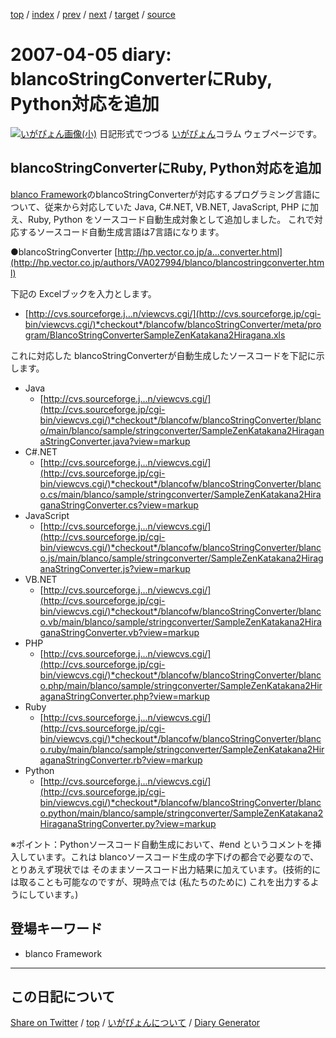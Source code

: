 [top](../index.html) 
 / [index](https://igapyon.github.io/diary/2007/index.html) 
 / [prev](https://igapyon.github.io/diary/2007/ig070404.html) 
 / [next](https://igapyon.github.io/diary/2007/ig070406.html) 
 / [target](https://igapyon.github.io/diary/2007/ig070405.html) 
 / [source](https://github.com/igapyon/diary/blob/gh-pages/2007/ig070405.html.src.md) 

2007-04-05 diary: blancoStringConverterにRuby, Python対応を追加
=====================================================================================================
[![いがぴょん画像(小)](https://igapyon.github.io/diary/images/iga200306s.jpg "いがぴょん")](https://igapyon.github.io/diary/memo/memoigapyon.html) 日記形式でつづる [いがぴょん](https://igapyon.github.io/diary/memo/memoigapyon.html)コラム ウェブページです。

## blancoStringConverterにRuby, Python対応を追加

[blanco Framework](https://ja.osdn.net/projects/blancofw/wiki/blancofw)のblancoStringConverterが対応するプログラミング言語について、従来から対応していた Java, C#.NET, VB.NET, JavaScript, PHP に加え、Ruby, Python をソースコード自動生成対象として追加しました。
これで対応するソースコード自動生成言語は7言語になります。

●blancoStringConverter [http://hp.vector.co.jp/a...converter.html](http://hp.vector.co.jp/authors/VA027994/blanco/blancostringconverter.html)

下記の Excelブックを入力とします。

* [http://cvs.sourceforge.j...n/viewcvs.cgi/](http://cvs.sourceforge.jp/cgi-bin/viewcvs.cgi/)*checkout*/blancofw/blancoStringConverter/meta/program/BlancoStringConverterSampleZenKatakana2Hiragana.xls


これに対応した blancoStringConverterが自動生成したソースコードを下記に示します。

* Java
  * [http://cvs.sourceforge.j...n/viewcvs.cgi/](http://cvs.sourceforge.jp/cgi-bin/viewcvs.cgi/)*checkout*/blancofw/blancoStringConverter/blanco/main/blanco/sample/stringconverter/SampleZenKatakana2HiraganaStringConverter.java?view=markup
* C#.NET
  * [http://cvs.sourceforge.j...n/viewcvs.cgi/](http://cvs.sourceforge.jp/cgi-bin/viewcvs.cgi/)*checkout*/blancofw/blancoStringConverter/blanco.cs/main/blanco/sample/stringconverter/SampleZenKatakana2HiraganaStringConverter.cs?view=markup
* JavaScript
  * [http://cvs.sourceforge.j...n/viewcvs.cgi/](http://cvs.sourceforge.jp/cgi-bin/viewcvs.cgi/)*checkout*/blancofw/blancoStringConverter/blanco.js/main/blanco/sample/stringconverter/SampleZenKatakana2HiraganaStringConverter.js?view=markup
* VB.NET
  * [http://cvs.sourceforge.j...n/viewcvs.cgi/](http://cvs.sourceforge.jp/cgi-bin/viewcvs.cgi/)*checkout*/blancofw/blancoStringConverter/blanco.vb/main/blanco/sample/stringconverter/SampleZenKatakana2HiraganaStringConverter.vb?view=markup
* PHP
  * [http://cvs.sourceforge.j...n/viewcvs.cgi/](http://cvs.sourceforge.jp/cgi-bin/viewcvs.cgi/)*checkout*/blancofw/blancoStringConverter/blanco.php/main/blanco/sample/stringconverter/SampleZenKatakana2HiraganaStringConverter.php?view=markup
* Ruby
  * [http://cvs.sourceforge.j...n/viewcvs.cgi/](http://cvs.sourceforge.jp/cgi-bin/viewcvs.cgi/)*checkout*/blancofw/blancoStringConverter/blanco.ruby/main/blanco/sample/stringconverter/SampleZenKatakana2HiraganaStringConverter.rb?view=markup
* Python
  * [http://cvs.sourceforge.j...n/viewcvs.cgi/](http://cvs.sourceforge.jp/cgi-bin/viewcvs.cgi/)*checkout*/blancofw/blancoStringConverter/blanco.python/main/blanco/sample/stringconverter/SampleZenKatakana2HiraganaStringConverter.py?view=markup


※ポイント：Pythonソースコード自動生成において、#end というコメントを挿入しています。これは blancoソースコード生成の字下げの都合で必要なので、とりあえず現状では そのままソースコード出力結果に加えています。(技術的には取ることも可能なのですが、現時点では (私たちのために) これを出力するようにしています。)


## 登場キーワード

* blanco Framework

----------------------------------------------------------------------------------------------------

## この日記について

[Share on Twitter](https://twitter.com/intent/tweet?hashtags=igapyon%2Cdiary%2C%E3%81%84%E3%81%8C%E3%81%B4%E3%82%87%E3%82%93%2Cblanco+Framework&text=blancoStringConverter%E3%81%ABRuby%2C+Python%E5%AF%BE%E5%BF%9C%E3%82%92%E8%BF%BD%E5%8A%A0&url=https%3A%2F%2Figapyon.github.io%2Fdiary%2F2007%2Fig070405.html) / [top](../index.html) / [いがぴょんについて](https://igapyon.github.io/diary/memo/memoigapyon.html) / [Diary Generator](https://github.com/igapyon/igapyonv3)
